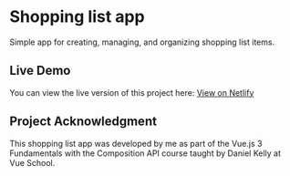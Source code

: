 # Shopping list app

Simple app for creating, managing, and organizing shopping list items.

## Live Demo

You can view the live version of this project here: [View on Netlify](https://lucent-bunny-e95b96.netlify.app/)

## Project Acknowledgment

This shopping list app was developed by me as part of the Vue.js 3 Fundamentals with the Composition API course taught by Daniel Kelly at Vue School.
